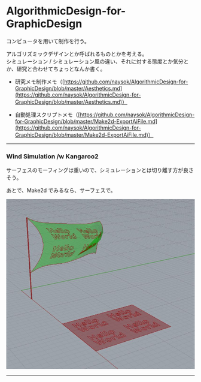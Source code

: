# AlgorithmicDesign-for-GraphicDesign  


コンピュータを用いて制作を行う。  


アルゴリズミックデザインとか呼ばれるものとかを考える。  
シミュレーション / シミュレーション風の違い、それに対する態度とか気分とか、研究と合わせてちょっとなんか書く。  


- 研究メモ制作メモ（[https://github.com/naysok/AlgorithmicDesign-for-GraphicDesign/blob/master/Aesthetics.md](https://github.com/naysok/AlgorithmicDesign-for-GraphicDesign/blob/master/Aesthetics.md)）  

- 自動処理スクリプトメモ（[https://github.com/naysok/AlgorithmicDesign-for-GraphicDesign/blob/master/Make2d-ExportAiFile.md](https://github.com/naysok/AlgorithmicDesign-for-GraphicDesign/blob/master/Make2d-ExportAiFile.md)）  


---


### Wind Simulation /w Kangaroo2  


サーフェスのモーフィングは重いので、シミュレーションとは切り離す方が良さそう。  

あとで、Make2d でみるなら、サーフェスで。  

![photo](Wind-Flag.jpg)  



---  
